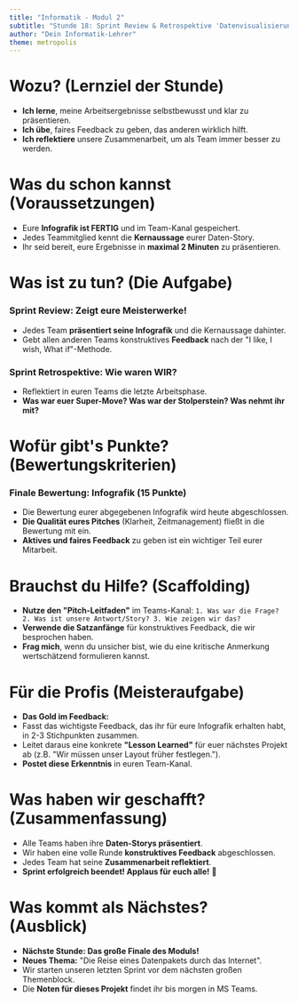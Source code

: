 ```yaml
---
title: "Informatik - Modul 2"
subtitle: "Stunde 18: Sprint Review & Retrospektive 'Datenvisualisierung'"
author: "Dein Informatik-Lehrer"
theme: metropolis
---
```


# Wozu? (Lernziel der Stunde)

*   **Ich lerne**, meine Arbeitsergebnisse selbstbewusst und klar zu präsentieren.
*   **Ich übe**, faires Feedback zu geben, das anderen wirklich hilft.
*   **Ich reflektiere** unsere Zusammenarbeit, um als Team immer besser zu werden.

# Was du schon kannst (Voraussetzungen)

*   Eure **Infografik ist FERTIG** und im Team-Kanal gespeichert.
*   Jedes Teammitglied kennt die **Kernaussage** eurer Daten-Story.
*   Ihr seid bereit, eure Ergebnisse in **maximal 2 Minuten** zu präsentieren.

# Was ist zu tun? (Die Aufgabe)

### Sprint Review: Zeigt eure Meisterwerke!

*   Jedes Team **präsentiert seine Infografik** und die Kernaussage dahinter.
*   Gebt allen anderen Teams konstruktives **Feedback** nach der "I like, I wish, What if"-Methode.

### Sprint Retrospektive: Wie waren WIR?

*   Reflektiert in euren Teams die letzte Arbeitsphase.
*   **Was war euer Super-Move? Was war der Stolperstein? Was nehmt ihr mit?**

# Wofür gibt's Punkte? (Bewertungskriterien)

### Finale Bewertung: Infografik (15 Punkte)

*   Die Bewertung eurer abgegebenen Infografik wird heute abgeschlossen.
*   **Die Qualität eures Pitches** (Klarheit, Zeitmanagement) fließt in die Bewertung mit ein.
*   **Aktives und faires Feedback** zu geben ist ein wichtiger Teil eurer Mitarbeit.

# Brauchst du Hilfe? (Scaffolding)

*   **Nutze den "Pitch-Leitfaden"** im Teams-Kanal: `1. Was war die Frage? 2. Was ist unsere Antwort/Story? 3. Wie zeigen wir das?`
*   **Verwende die Satzanfänge** für konstruktives Feedback, die wir besprochen haben.
*   **Frag mich**, wenn du unsicher bist, wie du eine kritische Anmerkung wertschätzend formulieren kannst.

# Für die Profis (Meisteraufgabe)

*   **Das Gold im Feedback:**
*   Fasst das wichtigste Feedback, das ihr für eure Infografik erhalten habt, in 2-3 Stichpunkten zusammen.
*   Leitet daraus eine konkrete **"Lesson Learned"** für euer nächstes Projekt ab (z.B. "Wir müssen unser Layout früher festlegen.").
*   **Postet diese Erkenntnis** in euren Team-Kanal.

# Was haben wir geschafft? (Zusammenfassung)

*   Alle Teams haben ihre **Daten-Storys präsentiert**.
*   Wir haben eine volle Runde **konstruktives Feedback** abgeschlossen.
*   Jedes Team hat seine **Zusammenarbeit reflektiert**.
*   **Sprint erfolgreich beendet! Applaus für euch alle!** 👏

# Was kommt als Nächstes? (Ausblick)

*   **Nächste Stunde: Das große Finale des Moduls!**
*   **Neues Thema:** "Die Reise eines Datenpakets durch das Internet".
*   Wir starten unseren letzten Sprint vor dem nächsten großen Themenblock.
*   Die **Noten für dieses Projekt** findet ihr bis morgen in MS Teams.

